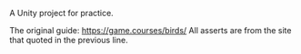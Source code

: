 A Unity project for practice.

The original guide: https://game.courses/birds/
All asserts are from the site that quoted in the previous line.

